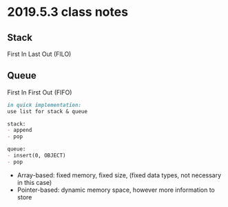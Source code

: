 # 2019.5.3 class notes

## Stack

First In Last Out (FILO)

## Queue

First In First Out (FIFO)

```markdown
in quick implementation:
use list for stack & queue

stack:
- append
- pop

queue:
- insert(0, OBJECT)
- pop
```

- Array-based: fixed memory, fixed size, (fixed data types, not necessary in this case)
- Pointer-based: dynamic memory space, however more information to store